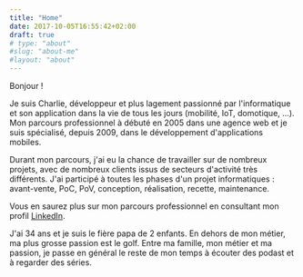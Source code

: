```yaml
---
title: "Home"
date: 2017-10-05T16:55:42+02:00
draft: true
# type: "about"
#slug: "about-me"
#layout: "about"
---
```

Bonjour ! 

Je suis Charlie, développeur et plus lagement passionné par l'informatique et son application dans la vie de tous les jours (mobilité, IoT, domotique, ...). Mon parcours professionnel à débuté en 2005 dans une agence web et je suis spécialisé, depuis 2009, dans le développement d'applications mobiles. 

Durant mon parcours, j'ai eu la chance de travailler sur de nombreux projets, avec de nombreux clients issus de secteurs d'activité très différents. J'ai participé à toutes les phases d'un projet informatiques : avant-vente, PoC, PoV, conception, réalisation, recette, maintenance.

Vous en saurez plus sur mon parcours professionnel en consultant mon profil <a href="https://www.linkedin.com/in/chaaarly" target="_blank">LinkedIn</a>.

J'ai 34 ans et je suis le fière papa de 2 enfants. En dehors de mon métier, ma plus grosse passion est le golf. Entre ma famille, mon métier et ma passion, je passe en général le reste de mon temps à écouter des podast et à regarder des séries.   